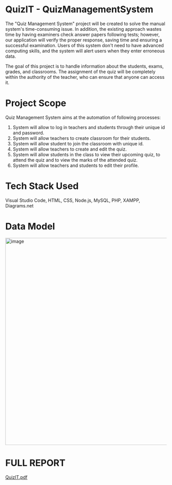 # QuizIT - QuizManagementSystem
The "Quiz Management System" project will be created to solve the
manual system's time-consuming issue. In addition, the existing
approach wastes time by having examiners check answer papers
following tests; however, our application will verify the proper
response, saving time and ensuring a successful examination. Users of
this system don't need to have advanced computing skills, and the
system will alert users when they enter erroneous data.

The goal of this project is to handle information about the students,
exams, grades, and classrooms. The assignment of the quiz will be
completely within the authority of the teacher, who can ensure that
anyone can access it.

# Project Scope
Quiz Management System aims at the automation of following processes:

1. System will allow to log in teachers and students through their unique id and password.
2. System will allow teachers to create classroom for their students.
3. System will allow student to join the classroom with unique id.
4. System will allow teachers to create and edit the quiz.
5. System will allow students in the class to view their upcoming quiz, to attend the quiz and to view the marks of the attended quiz.
6. System will allow teachers and students to edit their profile.

# Tech Stack Used
Visual Studio Code, HTML, CSS, Node.js, MySQL, PHP, XAMPP, Diagrams.net

# Data Model
<img width="647" alt="image" src="https://github.com/krishnakanth699/QuizManagementSystem/assets/71022371/4287ed10-4ead-49b6-b709-f35a077d21e3">

# FULL REPORT
[QuizIT.pdf](https://github.com/krishnakanth699/QuizManagementSystem/files/11999034/20BCE0502_VL2022230504242_PE003.pdf)



